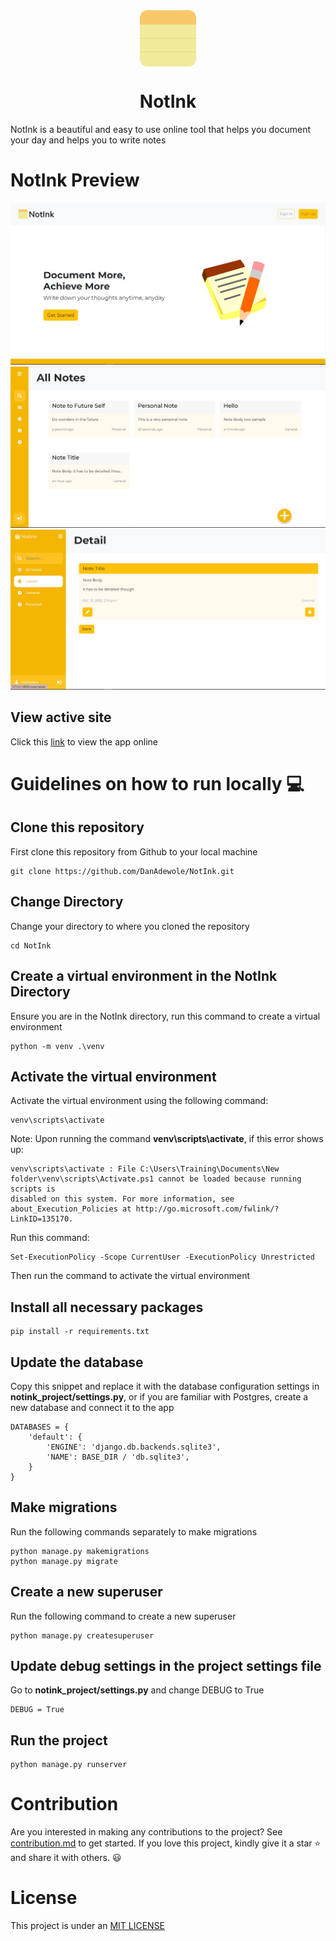 <div align="center">
<img src="static/images/NotInkLogo.png" alt="NotInk Logo" style="height: 90px; display: block; margin: 0 auto"/>
<h1>NotInk</h1>
</div>

NotInk is a beautiful and easy to use online tool that helps you document your day and helps you to write notes

# NotInk Preview

![NotInk_Home_Page](https://raw.githubusercontent.com/DanAdewole/NotInk/main/staticfiles/images/NotInk_HomePage.jpg)
![NotInk_List_Page](https://raw.githubusercontent.com/DanAdewole/NotInk/main/staticfiles/images/NotInk_ListPage.jpg)
![NotInk_Detail_Page](https://raw.githubusercontent.com/DanAdewole/NotInk/main/staticfiles/images/NotInk_DetailPage.jpg)

## View active site
Click this [link](https://notink-production.up.railway.app) to view the app online

# Guidelines on how to run locally 💻

## Clone this repository
First clone this repository from Github to your local machine
```
git clone https://github.com/DanAdewole/NotInk.git
```

## Change Directory
Change your directory to where you cloned the repository
```
cd NotInk
```

## Create a virtual environment in the NotInk Directory
Ensure you are in the NotInk directory, run this command to create a virtual environment
```
python -m venv .\venv
```

## Activate the virtual environment
Activate the virtual environment using the following command:
```
venv\scripts\activate
```
Note: Upon running the command **venv\scripts\activate**, if this error shows up:
```
venv\scripts\activate : File C:\Users\Training\Documents\New folder\venv\scripts\Activate.ps1 cannot be loaded because running scripts is 
disabled on this system. For more information, see about_Execution_Policies at http://go.microsoft.com/fwlink/?LinkID=135170.
```
Run this command: 
``` 
Set-ExecutionPolicy -Scope CurrentUser -ExecutionPolicy Unrestricted 
```
Then run the command to activate the virtual environment

## Install all necessary packages
```
pip install -r requirements.txt
```

## Update the database
Copy this snippet and replace it with the database configuration settings in **notink_project/settings.py**, or if you are familiar with Postgres, create a new database and connect it to the app
```
DATABASES = {
    'default': {
        'ENGINE': 'django.db.backends.sqlite3',
        'NAME': BASE_DIR / 'db.sqlite3',
    }
}
```

## Make migrations
Run the following commands separately to make migrations
```
python manage.py makemigrations
python manage.py migrate
```

## Create a new superuser
Run the following command to create a new superuser
```
python manage.py createsuperuser
```

## Update debug settings in the project settings file
Go to **notink_project/settings.py** and change DEBUG to True
```
DEBUG = True
```

## Run the project
```
python manage.py runserver
```

# Contribution
Are you interested in making any contributions to the project? See [contribution.md](CONTRIBUTING.md) to get started. If you love this project, kindly give it a star ⭐ and share it with others. 😃

# License
This project is under an [MIT LICENSE](LICENSE)
